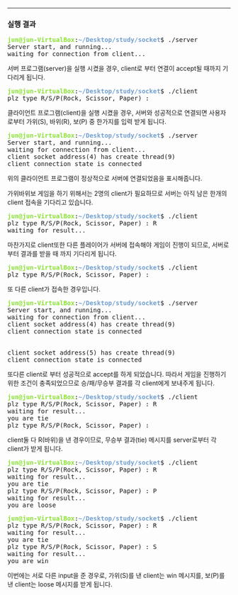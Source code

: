 
***

### 실행 결과

<pre><font color="#8AE234"><b>jun@jun-VirtualBox</b></font>:<font color="#729FCF"><b>~/Desktop/study/socket</b></font>$ ./server
Server start, and running...
waiting for connection from client...</pre>

서버 프로그램(server)을 실행 시켰을 경우, client로 부터 연결이 accept될 때까지 기다리게 됩니다.

<pre><font color="#8AE234"><b>jun@jun-VirtualBox</b></font>:<font color="#729FCF"><b>~/Desktop/study/socket</b></font>$ ./client
plz type R/S/P(Rock, Scissor, Paper) : </pre>

클라이언트 프로그램(client)을 실행 시켰을 경우, 서버와 성공적으로 연결되면 사용자로부터 가위(S), 바위(R), 보(P) 중 한가지를 입력 받게 됩니다.

<pre><font color="#8AE234"><b>jun@jun-VirtualBox</b></font>:<font color="#729FCF"><b>~/Desktop/study/socket</b></font>$ ./server
Server start, and running...
waiting for connection from client...
client socket address(4) has create thread(9)
client connection state is connected</pre>

위의 클라이언트 프로그램이 정상적으로 서버에 연결되었음을 표시해줍니다.
 
가위바위보 게임을 하기 위해서는 2명의 client가 필요하므로 서버는 아직 남은 한개의 client 접속을 기다리고 있습니다.

<pre><font color="#8AE234"><b>jun@jun-VirtualBox</b></font>:<font color="#729FCF"><b>~/Desktop/study/socket</b></font>$ ./client
plz type R/S/P(Rock, Scissor, Paper) : R
waiting for result...</pre>

마찬가지로 client또한 다른 플레이어가 서버에 접속해야 게임이 진행이 되므로, 서버로부터 결과를 받을 때 까지 기다리게 됩니다.

<pre><font color="#8AE234"><b>jun@jun-VirtualBox</b></font>:<font color="#729FCF"><b>~/Desktop/study/socket</b></font>$ ./client
plz type R/S/P(Rock, Scissor, Paper) : </pre>

또 다른 client가 접속한 경우입니다.

<pre><font color="#8AE234"><b>jun@jun-VirtualBox</b></font>:<font color="#729FCF"><b>~/Desktop/study/socket</b></font>$ ./server
Server start, and running...
waiting for connection from client...
client socket address(4) has create thread(9)
client connection state is connected


client socket address(5) has create thread(9)
client connection state is connected</pre>

또다른 client로 부터 성공적으로 accept를 하게 되었습니다.
따라서 게임을 진행하기 위한 조건이 충족되었으므로 승/패/무승부 결과를 각 client에게 보내주게 됩니다.

<pre><font color="#8AE234"><b>jun@jun-VirtualBox</b></font>:<font color="#729FCF"><b>~/Desktop/study/socket</b></font>$ ./client
plz type R/S/P(Rock, Scissor, Paper) : R
waiting for result...
you are tie
plz type R/S/P(Rock, Scissor, Paper) : </pre>

client둘 다 R(바위)을 낸 경우이므로, 무승부 결과(tie) 메시지를 server로부터 각 client가 받게 됩니다.

<pre><font color="#8AE234"><b>jun@jun-VirtualBox</b></font>:<font color="#729FCF"><b>~/Desktop/study/socket</b></font>$ ./client
plz type R/S/P(Rock, Scissor, Paper) : R
waiting for result...
you are tie
plz type R/S/P(Rock, Scissor, Paper) : P
waiting for result...
you are loose</pre>

<pre><font color="#8AE234"><b>jun@jun-VirtualBox</b></font>:<font color="#729FCF"><b>~/Desktop/study/socket</b></font>$ ./client
plz type R/S/P(Rock, Scissor, Paper) : R
waiting for result...
you are tie
plz type R/S/P(Rock, Scissor, Paper) : S
waiting for result...
you are win</pre>

이번에는 서로 다른 input을 준 경우로, 가위(S)를 낸 client는 win 메시지를, 보(P)를 낸 client는 loose 메시지를 받게 됩니다.

